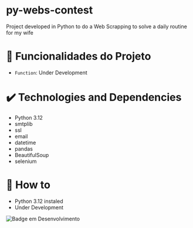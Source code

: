 # py-webs-contest

Project developed in Python to do a Web Scrapping  to solve a daily routine for my wife

# :hammer: Funcionalidades do Projeto

- `Function`: Under Development


# :heavy_check_mark: Technologies and Dependencies
* Python 3.12
* smtplib
* ssl
* email
* datetime
* pandas
* BeautifulSoup
* selenium


# :mechanical_arm: How to
* Python 3.12 instaled
* Under Development


![Badge em Desenvolvimento](http://img.shields.io/static/v1?label=dEV&message=PYTHON&color=GREEN&style=for-the-badge)